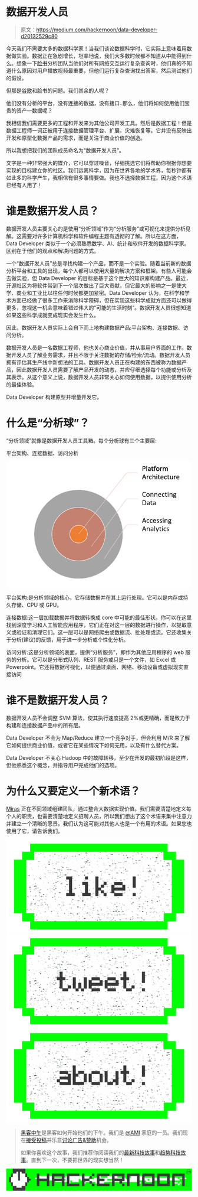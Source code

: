 # 数据开发人员

> 原文：<https://medium.com/hackernoon/data-developer-d20132529c80>

今天我们不需要太多的数据科学家！当我们谈论数据科学时，它实际上意味着用数据做实验。数据正在急剧增长，坦率地说，我们大多数时候都不知道从中能得到什么。想象一下[脸书](https://hackernoon.com/tagged/facebook)分析团队当他们对所有网络交互运行复杂查询时，他们真的不知道什么原因对用户播放视频最重要，但他们运行复杂查询找出答案，然后测试他们的假设。

但那是[谷歌](https://hackernoon.com/tagged/google)和脸书的问题。我们其余的人呢？

他们没有分析的平台，没有连接的数据，没有接口..那么，他们将如何使用他们宝贵的资产—数据呢？

我相信我们需要更多的工程和开发来为其他公司开发工具。然后是数据工程！但是数据工程师一词正被用于连接数据管理平台、扩展、灾难恢复等。它并没有反映出开发和原型化数据产品的需求，而是关注于商业价值的创造。

所以我想把我们的团队成员命名为“数据开发人员”。

文字是一种非常强大的媒介，它可以穿过噪音，仔细挑选它们将帮助你根据你想要实现的目标建立你的社区。我们远离科学，因为在世界各地的学术界，每秒钟都有如此多的科学产生，我相信有很多事情要做。我也不选择数据工程，因为这个术语已经有人用了！

# 谁是数据开发人员？

数据开发人员主要关心的是使用“分析领域”作为“分析服务”或可视化来提供分析见解。这需要对许多计算机科学和软件编程主题有透彻的了解。所以在这方面，Data Developer 类似于一个必须熟悉数学、AI、统计和软件开发的数据科学家。区别在于他们的观点和解决问题的方式。

一个“数据开发人员”总是寻找构建一个产品，而不是一个实验。随着当前新的数据分析平台和工具的出现，每个人都可以使用大量的解决方案和框架。有些人可能会去做实验，但 Data Developer 的目标是基于这个巨大的知识库构建产品。最近，开源社区为将软件带到下一个层次做出了巨大贡献，但它最大的影响之一是使大学、商业和工业比以往任何时候都更加紧密。Data Developer 认为，在科学和学术方面已经做了很多工作来消除科学障碍，但在实现这些科学成就方面还可以做得更多，忽视这一机会意味着错过伟大的“可能的生活时刻”。数据开发人员很想知道如果这些科学成就变成现实会发生什么。

因此，数据开发人员实际上会自下而上地构建数据产品:平台架构、连接数据、访问分析。

数据开发人员是一名数据工程师，他也关心商业价值，并从事用户界面的工作。数据开发人员了解业务需求，并且不限于关注数据的存储/检索/流动。数据开发人员拥有评估其生产线中新想法的工具。数据开发人员正在构建的东西被称为数据产品，因此数据开发人员需要了解产品开发的动态，并应仔细选择每个功能或分析及其表示。从这个意义上说，数据开发人员非常关心如何使用数据，以提供使用分析的最佳体验。

Data Developer 构建原型并增量开发它。

# 什么是“分析球”？

“分析领域”就像是数据开发人员工具箱。每个分析球有三个主要层:

平台架构、连接数据、访问分析

![](img/1973b460b8b0e2ee01b416500d4be0cd.png)

平台架构:是分析领域的核心，它存储数据并在其上运行处理。它可以是内存或持久存储、CPU 或 GPU。

连接数据:这一层加载数据并将数据转换成 core 中可能的最佳形状。你可以在这里找到深度学习和人工智能应用程序，它们正在对这一层的数据进行操作，以提取意义或验证和清理它们。这一层可以是网络爬虫或数据流、批处理或流。它还收集关于分析(建议)的反馈，用于进一步分析或个性化分析。

访问分析:这是分析领域的表面，提供“分析服务”，即作为其他应用程序的 web 服务的分析。它可以是分布式队列、REST 服务或只是一个文件，如 Excel 或 Powerpoint。它还将数据可视化，以便通过桌面、网络、移动设备或虚拟现实直接访问

# 谁不是数据开发人员？

数据开发人员不会调整 SVM 算法，使其执行速度提高 2%或更精确，而是致力于构建和连接数据产品中的所有层。

Data Developer 不会为 Map/Reduce 建立一个竞争对手，但会利用 M/R 来了解它如何提供商业价值，或者它在某些情况下如何无用，以及有什么替代方案。

Data Developer 不关心 Hadoop 中的故障转移，至少在开发的最初阶段是这样，但他熟悉这个概念，并指导用户完成他们的选项。

# 为什么又要定义一个新术语？

[Miras](https://www.linkedin.com/company/miras-tech) 正在不同领域组建团队，通过整合大数据实现价值。我们需要清楚地定义每个人的职责，也需要清楚地定义招聘人员，所以我们想出了这个术语来集中注意力并建立一个清晰的愿景。我们认为这可能对其他人也是一个有用的术语。如果您也使用了它，请告诉我们。

[![](img/50ef4044ecd4e250b5d50f368b775d38.png)](http://bit.ly/HackernoonFB)[![](img/979d9a46439d5aebbdcdca574e21dc81.png)](https://goo.gl/k7XYbx)[![](img/2930ba6bd2c12218fdbbf7e02c8746ff.png)](https://goo.gl/4ofytp)

> [黑客中午](http://bit.ly/Hackernoon)是黑客如何开始他们的下午。我们是 [@AMI](http://bit.ly/atAMIatAMI) 家庭的一员。我们现在[接受投稿](http://bit.ly/hackernoonsubmission)并乐意[讨论广告&赞助](mailto:partners@amipublications.com)机会。
> 
> 如果你喜欢这个故事，我们推荐你阅读我们的[最新科技故事](http://bit.ly/hackernoonlatestt)和[趋势科技故事](https://hackernoon.com/trending)。直到下一次，不要把世界的现实想当然！

![](img/be0ca55ba73a573dce11effb2ee80d56.png)